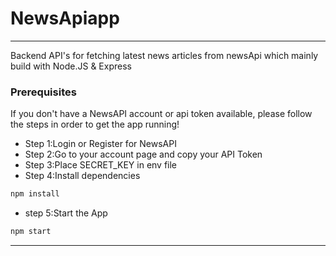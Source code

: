 # NewsApiapp
***
Backend API's for fetching latest news articles from newsApi which mainly build with Node.JS & Express

### Prerequisites
If you don't have a NewsAPI account or api token available, please follow the steps in order to get the app running!
* Step 1:Login or Register for NewsAPI
* Step 2:Go to your account page and copy your API Token
* Step 3:Place SECRET_KEY in env file
* Step 4:Install dependencies
```Javascript
npm install
```
* step 5:Start the App
 ```Javascript
npm start
```


***
